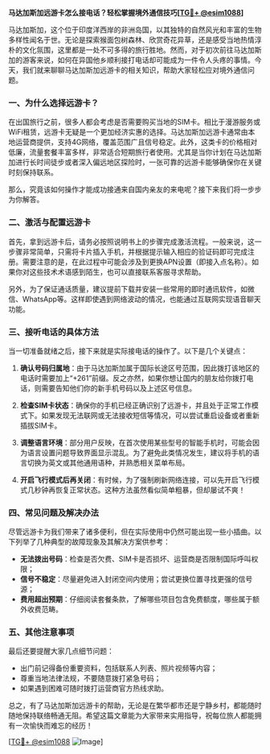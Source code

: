 **马达加斯加远游卡怎么接电话？轻松掌握境外通信技巧[[TG💪+ @esim1088](https://t.me/s/esim1088)]**

马达加斯加，这个位于印度洋西岸的非洲岛国，以其独特的自然风光和丰富的生物多样性闻名于世。无论是探索猴面包树森林、欣赏奇花异草，还是感受当地热情淳朴的文化氛围，这里都是一处不可多得的旅行胜地。然而，对于初次前往马达加斯加的游客来说，如何在异国他乡顺利接打电话却可能成为一件令人头疼的事情。今天，我们就来聊聊马达加斯加远游卡的相关知识，帮助大家轻松应对境外通信问题。

### 一、为什么选择远游卡？

在出国旅行之前，很多人都会考虑是否需要购买当地的SIM卡。相比于漫游服务或WiFi租赁，远游卡无疑是一个更加经济实惠的选择。马达加斯加远游卡通常由本地运营商提供，支持4G网络，覆盖范围广且信号稳定。此外，这类卡的价格相对低廉，流量套餐丰富多样，非常适合短期旅行者使用。尤其是当你计划在马达加斯加进行长时间徒步或者深入偏远地区探险时，一张可靠的远游卡能够确保你在关键时刻保持联系。

那么，究竟该如何操作才能成功接通来自国内亲友的来电呢？接下来我们将一步步为你解答。

### 二、激活与配置远游卡

首先，拿到远游卡后，请务必按照说明书上的步骤完成激活流程。一般来说，这一步骤非常简单，只需将卡片插入手机，并根据提示输入相应的验证码即可完成注册。需要注意的是，在此过程中可能会涉及到更换APN设置（即接入点名称）。如果你对这些技术术语感到陌生，也可以直接联系客服寻求帮助。

另外，为了保证通话质量，建议提前下载并安装一些常用的即时通讯软件，如微信、WhatsApp等。这样即使遇到网络波动的情况，也能通过互联网实现语音聊天功能。

### 三、接听电话的具体方法

当一切准备就绪之后，接下来就是实际接电话的操作了。以下是几个关键点：

1. **确认号码归属地**：由于马达加斯加属于国际长途区号范围，因此拨打该地区的电话时需要加上“+261”前缀。反之亦然，如果你想让国内的朋友给你拨打电话，则需要告知他们你的新手机号码以及上述区号信息。
   
2. **检查SIM卡状态**：确保你的手机已经正确识别了远游卡，并且处于正常工作模式下。如果发现无法联网或无法接收短信等情况，可以尝试重启设备或者重新插拔SIM卡。

3. **调整语言环境**：部分用户反映，在首次使用某些型号的智能手机时，可能会因为语言设置问题导致界面显示混乱。为了避免此类情况发生，建议将手机的语言切换为英文或其他通用语种，并熟悉相关菜单布局。

4. **开启飞行模式后再关闭**：有时候，为了强制刷新网络连接，可以先开启飞行模式几秒钟再恢复正常状态。这种方法虽然看似简单粗暴，但却屡试不爽！

### 四、常见问题及解决办法

尽管远游卡为我们带来了诸多便利，但在实际使用中仍然可能出现一些小插曲。以下列举了几种典型的故障现象及其解决方案供参考：

- **无法拨出号码**：检查是否欠费、SIM卡是否损坏、运营商是否限制国际呼叫权限；
- **信号不稳定**：尽量避免进入封闭空间内使用；尝试更换位置寻找更强的信号源；
- **费用超出预期**：仔细阅读套餐条款，了解哪些项目包含免费额度，哪些属于额外收费范畴。

### 五、其他注意事项

最后还要提醒大家几点细节问题：

- 出门前记得备份重要资料，包括联系人列表、照片视频等内容；
- 尊重当地法律法规，不要随意拨打紧急号码；
- 如果遇到困难可随时拨打运营商官方热线求助。

总之，有了马达加斯加远游卡的帮助，无论是在繁华都市还是宁静乡村，都能随时随地保持联络畅通无阻。希望这篇文章能为大家带来实用指导，祝每位旅人都能拥有一次愉快而难忘的经历！

[[TG💪+ @esim1088](https://t.me/s/esim1088) ![Image](https://i.postimg.cc/4NQfJmqS/Snipaste-2025-05-13-00-14-12.png)]